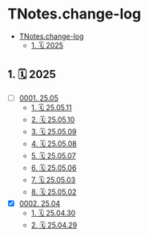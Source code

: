 # TNotes.change-log

<!-- region:toc -->

- [TNotes.change-log](#tnoteschange-log)
  - [1. 🗓 2025](#1--2025)

<!-- endregion:toc -->

## 1. 🗓 2025

- [ ] [0001. 25.05](https://github.com/Tdahuyou/TNotes.change-log/tree/main/notes/0001.%2025.05/README.md)
  - [1. 🗓 25.05.11](https://github.com/Tdahuyou/TNotes.change-log/tree/main/notes/0001.%2025.05/README.md#1--250511)
  - [2. 🗓 25.05.10](https://github.com/Tdahuyou/TNotes.change-log/tree/main/notes/0001.%2025.05/README.md#2--250510)
  - [3. 🗓 25.05.09](https://github.com/Tdahuyou/TNotes.change-log/tree/main/notes/0001.%2025.05/README.md#3--250509)
  - [4. 🗓 25.05.08](https://github.com/Tdahuyou/TNotes.change-log/tree/main/notes/0001.%2025.05/README.md#4--250508)
  - [5. 🗓 25.05.07](https://github.com/Tdahuyou/TNotes.change-log/tree/main/notes/0001.%2025.05/README.md#5--250507)
  - [6. 🗓 25.05.06](https://github.com/Tdahuyou/TNotes.change-log/tree/main/notes/0001.%2025.05/README.md#6--250506)
  - [7. 🗓 25.05.03](https://github.com/Tdahuyou/TNotes.change-log/tree/main/notes/0001.%2025.05/README.md#7--250503)
  - [8. 🗓 25.05.02](https://github.com/Tdahuyou/TNotes.change-log/tree/main/notes/0001.%2025.05/README.md#8--250502)
- [x] [0002. 25.04](https://github.com/Tdahuyou/TNotes.change-log/tree/main/notes/0002.%2025.04/README.md)
  - [1. 🗓 25.04.30](https://github.com/Tdahuyou/TNotes.change-log/tree/main/notes/0002.%2025.04/README.md#1--250430)
  - [2. 🗓 25.04.29](https://github.com/Tdahuyou/TNotes.change-log/tree/main/notes/0002.%2025.04/README.md#2--250429)
